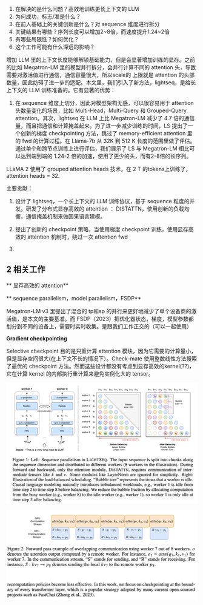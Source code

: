 1. 在解决的是什么问题？高效地训练更长上下文的 LLM
2. 为何成功，标志/准是什么？
3. 在前人基础上的关键创新是什么？对 sequence 维度进行拆分
4. 关键结果有哪些？序列长度可以增加2~8倍，而速度提升1.24~2倍
5. 有哪些局限性？如何优化？
6. 这个工作可能有什么深远的影响？

增加 LLM 里的上下文长度能够解锁基础能力，但是会显著增加训练的显存。之前的比如 Megatron-LM 里的模型并行拆分，会并行计算不同的 attention 头，导致需要对激活值进行通信，通信容量很大，所以scale的
上限就是 attention 的头部数量，因此妨碍了进一步的适配。本文里，我们引入了新方法，lightseq，是给长上下文的 LLM 训练准备的。它有显著的优势：
1. 在 sequence 维度上切分，因此对模型架构无感，可以很容易用于 attention 头数量变化的场景，比如 Multi-Head，Multi-Query 和 Grouped-Query attention。其次，lightseq 在 LLM 上比 Megatron-LM 减少了 4.7 倍的通信量，而且把通信和计算掩盖起来。为了进一步减少训练的时间，LS 提出了一个创新的梯度 checkpointing 方法，跳过了 memory-efficient attention 里的 fwd 的计算过程。在 Llama-7b 从 32K 到 512 K 长度的范围里做了评估。通过单个和跨节点训练上进行评估，我们展示了 LS 与 Megatron-LM 相比可以达到端到端的 1.24-2 倍的加速，使用了更少的头，而有2-8倍的长序列。

LLaMA 2 使用了 grouped attention heads 技术，在 2 T 的tokens上训练了，attention heads = 32.

主要贡献：

1. 设计了 lightseq，一个长上下文的 LLM 训练协议，基于 sequence 粒度的并发。研发了分布式显存高效的 attention ： DISTATTN，使用创新的负载均衡，通信掩盖机制来做因果语言建模。

2. 提出了创新的 checkpoint 策略，当使用梯度 checkpoint 训练，使用显存高效的 attention 机制时，绕过一次 attention fwd

3. 

## 2 相关工作
** 显存高效的 attention** 

** sequence parallelism，model parallelism，FSDP**

Megatron-LM v3 里提出了混合的 tp和sp 的并行来更好地减少了单个设备商的激活值，是本文的主要基准。而 FSDP（2023）把优化器状态，梯度，模型参数都划分到不同的设备上，需要时实时收集。是跟我们工作正交的（可以一起使用）

**Gradient checkpointing** 

Selective checkpoint 目的是只重计算 attention 模块，因为它需要的计算量小，但是显存空间很大(在上下文不长的情况下）。Check-mate 使用整数线性方法搜索了最优的 checkpoint 方法。然而这些设计都没有考虑到显存高效的kernel(??)，它在计算 kernel 的内部执行重计算来避免实例化大的 tensor。

![](imgs/sequence-parallelism-in-lightseq.png)

![](imgs/fwd-pass-lightseq.png)
